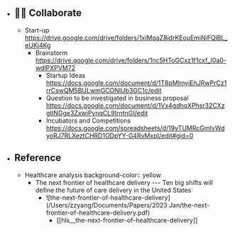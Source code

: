 - ## 👬🏻 Collaborate
	- Start-up https://drive.google.com/drive/folders/1xiMqaZ8idrKEouEmjNiFQlBL_eUKj4Kg
		- Brainstorm https://drive.google.com/drive/folders/1nc5HToGCxz1f1cxf_I0a0-wdlPXPVM72
			- Startup Ideas https://docs.google.com/document/d/1T8pMlmyiEhJRwPrCz1rrCswQM5BULwmGCONlUb3GC1c/edit
			- Question to be investigated in business proposal https://docs.google.com/document/d/1Vx4gdhqXPhsr32CXzgtlNGge3ZxwiPvnqCL9IrntnGI/edit
			- Incubators and Competitions https://docs.google.com/spreadsheets/d/19vTUMRcGmIvWdyoRJ7RLXeztCHRD1ODpYY-G4RvMxpI/edit#gid=0
- ## Reference
	- Healthcare analysis
	  background-color:: yellow
		- The next frontier of healthcare delivery --- Ten big shifts will define the future of care delivery in the United States
			- ![the-next-frontier-of-healthcare-delivery](/Users/zzyang/Documents/Papers/2023 Jan/the-next-frontier-of-healthcare-delivery.pdf)
				- [[hls__the-next-frontier-of-healthcare-delivery]]